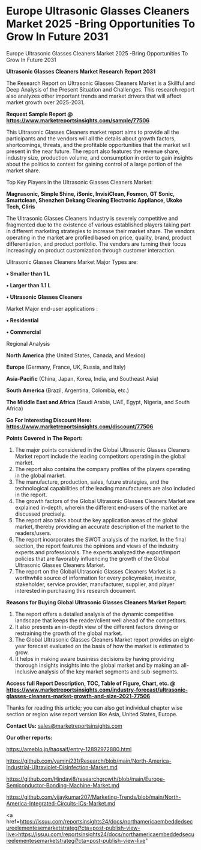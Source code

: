 # Europe Ultrasonic Glasses Cleaners Market 2025 -Bring Opportunities To Grow In Future 2031
Europe Ultrasonic Glasses Cleaners Market 2025 -Bring Opportunities To Grow In Future 2031

<strong>Ultrasonic Glasses Cleaners Market Research Report 2031</strong>

The Research Report on Ultrasonic Glasses Cleaners Market is a Skillful and Deep Analysis of the Present Situation and Challenges. This research report also analyzes other important trends and market drivers that will affect market growth over 2025-2031.

<strong>Request Sample Report @ <a href=https://www.marketreportsinsights.com/sample/77506>https://www.marketreportsinsights.com/sample/77506</a></strong>

This Ultrasonic Glasses Cleaners market report aims to provide all the participants and the vendors will all the details about growth factors, shortcomings, threats, and the profitable opportunities that the market will present in the near future. The report also features the revenue share, industry size, production volume, and consumption in order to gain insights about the politics to contest for gaining control of a large portion of the market share.

Top Key Players in the Ultrasonic Glasses Cleaners Market:

<strong>Magnasonic, Simple Shine, iSonic, InvisiClean, Fosmon, GT Sonic, Smartclean, Shenzhen Dekang Cleaning Electronic Appliance, Ukoke Tech, Cliris</strong>

The Ultrasonic Glasses Cleaners Industry is severely competitive and fragmented due to the existence of various established players taking part in different marketing strategies to increase their market share. The vendors operating in the market are profiled based on price, quality, brand, product differentiation, and product portfolio. The vendors are turning their focus increasingly on product customization through customer interaction.

Ultrasonic Glasses Cleaners Market Major Types are:

<strong>• Smaller than 1 L

• Larger than 1.1 L

• Ultrasonic Glasses Cleaners</strong>

Market Major end-user applications :

<strong>• Residential

• Commercial</strong>

Regional Analysis

</u><strong><b>North America</b></strong> (the United States, Canada, and Mexico)

<strong><b>Europe </b></strong>(Germany, France, UK, Russia, and Italy)

<strong><b>Asia-Pacific</b></strong> (China, Japan, Korea, India, and Southeast Asia)

<strong><b>South America</b></strong> (Brazil, Argentina, Colombia, etc.)

<strong><b>The Middle East and Africa</b></strong> (Saudi Arabia, UAE, Egypt, Nigeria, and South Africa)

<strong>Go For Interesting Discount Here: <a href=https://www.marketreportsinsights.com/discount/77506>https://www.marketreportsinsights.com/discount/77506</a></strong>

<strong>Points Covered in The Report:</strong>
<ol>
  <li>The major points considered in the Global Ultrasonic Glasses Cleaners Market report include the leading competitors operating in the global market.</li>
  <li>The report also contains the company profiles of the players operating in the global market.</li>
  <li>The manufacture, production, sales, future strategies, and the technological capabilities of the leading manufacturers are also included in the report.</li>
  <li>The growth factors of the Global Ultrasonic Glasses Cleaners Market are explained in-depth, wherein the different end-users of the market are discussed precisely.</li>
  <li>The report also talks about the key application areas of the global market, thereby providing an accurate description of the market to the readers/users.</li>
  <li>The report incorporates the SWOT analysis of the market. In the final section, the report features the opinions and views of the industry experts and professionals. The experts analyzed the export/import policies that are favorably influencing the growth of the Global Ultrasonic Glasses Cleaners Market.</li>
  <li>The report on the Global Ultrasonic Glasses Cleaners Market is a worthwhile source of information for every policymaker, investor, stakeholder, service provider, manufacturer, supplier, and player interested in purchasing this research document.</li>
</ol>
<strong>Reasons for Buying Global Ultrasonic Glasses Cleaners Market Report:</strong>

<ol>
  <li>The report offers a detailed analysis of the dynamic competitive landscape that keeps the reader/client well ahead of the competitors.</li>
  <li>It also presents an in-depth view of the different factors driving or restraining the growth of the global market.</li>
  <li>The Global Ultrasonic Glasses Cleaners Market report provides an eight-year forecast evaluated on the basis of how the market is estimated to grow.</li>
  <li>It helps in making aware business decisions by having providing thorough insights insights into the global market and by making an all-inclusive analysis of the key market segments and sub-segments.</li>
</ol>
<strong>Access full Report Description, TOC, Table of Figure, Chart, etc. @ <a href=https://www.marketreportsinsights.com/industry-forecast/ultrasonic-glasses-cleaners-market-growth-and-size-2021-77506>https://www.marketreportsinsights.com/industry-forecast/ultrasonic-glasses-cleaners-market-growth-and-size-2021-77506</a></strong>


Thanks for reading this article; you can also get individual chapter wise section or region wise report version like Asia, United States, Europe.

<strong>Contact Us:</strong>
sales@marketreportsinsights.com

<strong>Our other reports:</strong>

<a href=https://ameblo.jp/haqsaif/entry-12892972880.html>https://ameblo.jp/haqsaif/entry-12892972880.html</a>

<a href=https://github.com/yamini231/Research/blob/main/North-America-Industrial-Ultraviolet-Disinfection-Market.md>https://github.com/yamini231/Research/blob/main/North-America-Industrial-Ultraviolet-Disinfection-Market.md</a>

<a href=https://github.com/Hindavi8/researchgrowth/blob/main/Europe-Semiconductor-Bonding-Machine-Market.md>https://github.com/Hindavi8/researchgrowth/blob/main/Europe-Semiconductor-Bonding-Machine-Market.md</a>

<a href=https://github.com/vijaykumar207/Marketing-Trends/blob/main/North-America-Integrated-Circuits-ICs-Market.md>https://github.com/vijaykumar207/Marketing-Trends/blob/main/North-America-Integrated-Circuits-ICs-Market.md</a>

<a href=https://issuu.com/reportsinsights24/docs/northamericaembeddedsecureelementesemarketstrategi?cta=post-publish-view-live>https://issuu.com/reportsinsights24/docs/northamericaembeddedsecureelementesemarketstrategi?cta=post-publish-view-live</a>"
